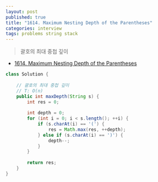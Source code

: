 ```yaml
---
layout: post
published: true
title: "1614. Maximum Nesting Depth of the Parentheses"
categories: interview
tags: problems string stack
---
```


> 괄호의 최대 중첩 깊이

- [1614. Maximum Nesting Depth of the Parentheses](https://leetcode.com/problems/maximum-nesting-depth-of-the-parentheses/)

```java
class Solution {
    
    // 괄호의 최대 중첩 깊이
    // T: O(n)
    public int maxDepth(String s) {
        int res = 0;
        
        int depth = 0;
        for (int i = 0; i < s.length(); ++i) {
            if (s.charAt(i) == '(') {
                res = Math.max(res, ++depth);
            } else if (s.charAt(i) == ')') {
                depth--;
            }
        }
        
        return res;
    }
}
```